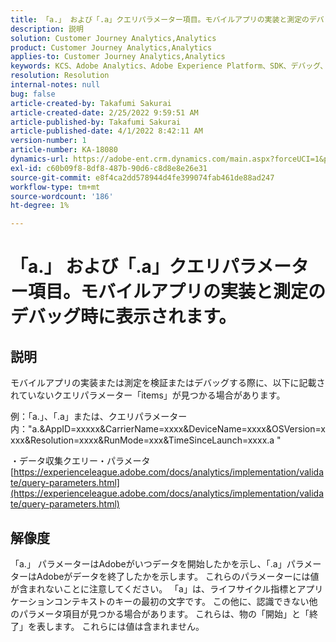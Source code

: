 ```yaml
---
title: 「a.」 および「.a」クエリパラメーター項目。モバイルアプリの実装と測定のデバッグ時に表示されます。
description: 説明
solution: Customer Journey Analytics,Analytics
product: Customer Journey Analytics,Analytics
applies-to: Customer Journey Analytics,Analytics
keywords: KCS、Adobe Analytics、Adobe Experience Platform、SDK、デバッグ、クエリパラメーター
resolution: Resolution
internal-notes: null
bug: false
article-created-by: Takafumi Sakurai
article-created-date: 2/25/2022 9:59:51 AM
article-published-by: Takafumi Sakurai
article-published-date: 4/1/2022 8:42:11 AM
version-number: 1
article-number: KA-18080
dynamics-url: https://adobe-ent.crm.dynamics.com/main.aspx?forceUCI=1&pagetype=entityrecord&etn=knowledgearticle&id=8e2808ab-2196-ec11-b400-000d3a58ba2e
exl-id: c60b09f8-8df8-487b-90d6-c8d8e8e26e31
source-git-commit: e8f4ca2dd578944d4fe399074fab461de88ad247
workflow-type: tm+mt
source-wordcount: '186'
ht-degree: 1%

---
```


# 「a.」 および「.a」クエリパラメーター項目。モバイルアプリの実装と測定のデバッグ時に表示されます。

## 説明


モバイルアプリの実装または測定を検証またはデバッグする際に、以下に記載されていないクエリパラメーター「items」が見つかる場合があります。

例：「a.」、「.a」または、クエリパラメーター内：&quot;a.&amp;AppID=xxxxx&amp;CarrierName=xxxx&amp;DeviceName=xxxx&amp;OSVersion=xxxx&amp;Resolution=xxxx&amp;RunMode=xxx&amp;TimeSinceLaunch=xxxx.a &quot;

・データ収集クエリー・パラメータ
[https://experienceleague.adobe.com/docs/analytics/implementation/validate/query-parameters.html](https://experienceleague.adobe.com/docs/analytics/implementation/validate/query-parameters.html)




## 解像度


「a.」 パラメーターはAdobeがいつデータを開始したかを示し、「.a」パラメーターはAdobeがデータを終了したかを示します。 これらのパラメーターには値が含まれないことに注意してください。 「a」は、ライフサイクル指標とアプリケーションコンテキストのキーの最初の文字です。 この他に、認識できない他のパラメータ項目が見つかる場合があります。 これらは、物の「開始」と「終了」を表します。 これらには値は含まれません。
